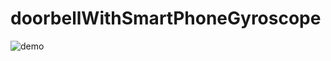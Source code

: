 # doorbellWithSmartPhoneGyroscope

![demo](https://github.com/Ut0n69/iPhoneGyroSensor/blob/master/demo.gif)
